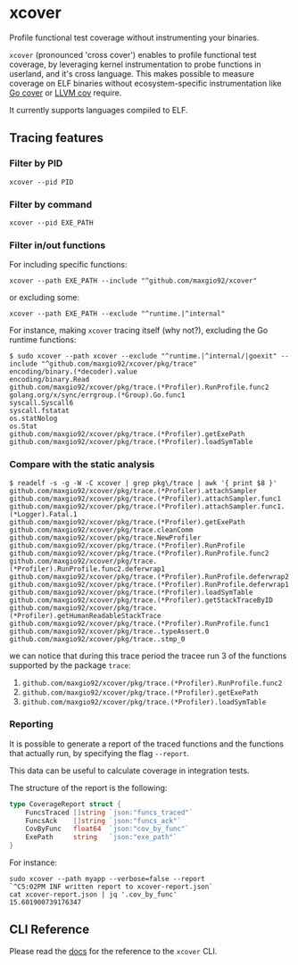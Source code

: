 # xcover

Profile functional test coverage without instrumenting your binaries.

`xcover` (pronounced 'cross cover') enables to profile functional test coverage, by leveraging kernel instrumentation to probe functions in userland, and it's cross language.
This makes possible to measure coverage on ELF binaries without ecosystem-specific instrumentation like [Go cover](https://go.dev/doc/build-cover) or [LLVM cov](https://llvm.org/docs/CommandGuide/llvm-cov.html) require.

It currently supports languages compiled to ELF.

## Tracing features

### Filter by PID

```shell
xcover --pid PID
```

### Filter by command

```shell
xcover --pid EXE_PATH
```

### Filter in/out functions

For including specific functions:

```shell
xcover --path EXE_PATH --include "^github.com/maxgio92/xcover"
```

or excluding some:

```shell
xcover --path EXE_PATH --exclude "^runtime.|^internal"
```

For instance, making `xcover` tracing itself (why not?), excluding the Go runtime functions:

```shell
$ sudo xcover --path xcover --exclude "^runtime.|^internal/|goexit" --include "^github.com/maxgio92/xcover/pkg/trace"
encoding/binary.(*decoder).value
encoding/binary.Read
github.com/maxgio92/xcover/pkg/trace.(*Profiler).RunProfile.func2
golang.org/x/sync/errgroup.(*Group).Go.func1
syscall.Syscall6
syscall.fstatat
os.statNolog
os.Stat
github.com/maxgio92/xcover/pkg/trace.(*Profiler).getExePath
github.com/maxgio92/xcover/pkg/trace.(*Profiler).loadSymTable
```

### Compare with the static analysis

```shell
$ readelf -s -g -W -C xcover | grep pkg\/trace | awk '{ print $8 }'
github.com/maxgio92/xcover/pkg/trace.(*Profiler).attachSampler
github.com/maxgio92/xcover/pkg/trace.(*Profiler).attachSampler.func1
github.com/maxgio92/xcover/pkg/trace.(*Profiler).attachSampler.func1.(*Logger).Fatal.1
github.com/maxgio92/xcover/pkg/trace.(*Profiler).getExePath
github.com/maxgio92/xcover/pkg/trace.cleanComm
github.com/maxgio92/xcover/pkg/trace.NewProfiler
github.com/maxgio92/xcover/pkg/trace.(*Profiler).RunProfile
github.com/maxgio92/xcover/pkg/trace.(*Profiler).RunProfile.func2
github.com/maxgio92/xcover/pkg/trace.(*Profiler).RunProfile.func2.deferwrap1
github.com/maxgio92/xcover/pkg/trace.(*Profiler).RunProfile.deferwrap2
github.com/maxgio92/xcover/pkg/trace.(*Profiler).RunProfile.deferwrap1
github.com/maxgio92/xcover/pkg/trace.(*Profiler).loadSymTable
github.com/maxgio92/xcover/pkg/trace.(*Profiler).getStackTraceByID
github.com/maxgio92/xcover/pkg/trace.(*Profiler).getHumanReadableStackTrace
github.com/maxgio92/xcover/pkg/trace.(*Profiler).RunProfile.func1
github.com/maxgio92/xcover/pkg/trace..typeAssert.0
github.com/maxgio92/xcover/pkg/trace..stmp_0
```

we can notice that during this trace period the tracee run 3 of the functions supported by the package `trace`:
1. `github.com/maxgio92/xcover/pkg/trace.(*Profiler).RunProfile.func2`
1. `github.com/maxgio92/xcover/pkg/trace.(*Profiler).getExePath`
1. `github.com/maxgio92/xcover/pkg/trace.(*Profiler).loadSymTable`

### Reporting

It is possible to generate a report of the traced functions and the functions that actually run, by specifying the flag `--report`.

This data can be useful to calculate coverage in integration tests.

The structure of the report is the following:

```go
type CoverageReport struct {
	FuncsTraced []string `json:"funcs_traced"`
	FuncsAck    []string `json:"funcs_ack"`
	CovByFunc   float64  `json:"cov_by_func"`
	ExePath     string   `json:"exe_path"`
}
```

For instance:

```shell
sudo xcover --path myapp --verbose=false --report
`^C5:02PM INF written report to xcover-report.json`
cat xcover-report.json | jq '.cov_by_func'
15.601900739176347
```

## CLI Reference

Please read the [docs](./docs) for the reference to the `xcover` CLI.
